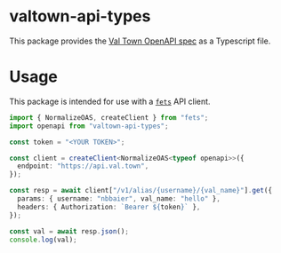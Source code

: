 # valtown-api-types
This package provides the [Val Town OpenAPI spec](https://www.val.town/docs/openapi.yaml) as a Typescript file. 

# Usage 
This package is intended for use with a [`fets`](https://github.com/ardatan/feTS) API client.

```ts
import { NormalizeOAS, createClient } from "fets";
import openapi from "valtown-api-types";

const token = "<YOUR TOKEN>";

const client = createClient<NormalizeOAS<typeof openapi>>({
  endpoint: "https://api.val.town",
});

const resp = await client["/v1/alias/{username}/{val_name}"].get({
  params: { username: "nbbaier", val_name: "hello" },
  headers: { Authorization: `Bearer ${token}` },
});

const val = await resp.json();
console.log(val);
```
